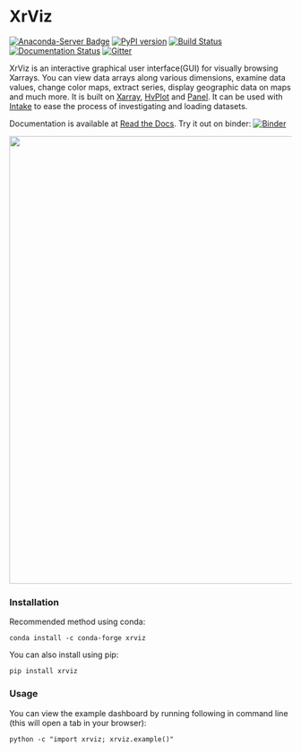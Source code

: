 # XrViz

[![Anaconda-Server Badge](https://anaconda.org/conda-forge/xrviz/badges/installer/conda.svg)](https://conda.anaconda.org/conda-forge)
[![PyPI version](https://badge.fury.io/py/xrviz.svg)](https://badge.fury.io/py/xrviz)
[![Build Status](https://travis-ci.org/intake/xrviz.svg?branch=master)](https://travis-ci.org/intake/xrviz)
[![Documentation Status](https://readthedocs.org/projects/xrviz/badge/?version=latest)](https://xrviz.readthedocs.io/en/latest/?badge=latest)
[![Gitter](https://badges.gitter.im/ESIP_GUI/community.svg)](https://gitter.im/ESIP_GUI/community?utm_source=badge&utm_medium=badge&utm_campaign=pr-badge)

XrViz is an interactive graphical user interface(GUI) for visually browsing Xarrays.
You can view data arrays along various dimensions, examine data values, change
color maps, extract series, display geographic data on maps and much more.
It is built on [Xarray](http://xarray.pydata.org),
[HvPlot](https://hvplot.pyviz.org) and [Panel](https://panel.pyviz.org/).
It can be used with [Intake](http://intake.readthedocs.io/)
to ease the process of investigating and loading datasets.


Documentation is available at [Read the Docs](https://xrviz.readthedocs.io).
Try it out on binder: [![Binder](https://mybinder.org/badge_logo.svg)](https://mybinder.org/v2/gh/intake/xrviz/master?filepath=examples%2Fgreat_lakes.ipynb)

<img src="https://raw.githubusercontent.com/intake/xrviz/master/docs/source/_static/images/dashboard.png" data-canonical-src="https://raw.githubusercontent.com/intake/xrviz/master/docs/source/_static/images/dashboard.png" width="800"/><br>

### Installation

Recommended method using conda:
```
conda install -c conda-forge xrviz
```

You can also install using pip:
```
pip install xrviz
```

### Usage
You can view the example dashboard by running following in command line (this will open a tab in your browser):

```
python -c "import xrviz; xrviz.example()"
```
